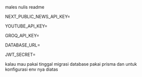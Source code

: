 males nulis readme

NEXT_PUBLIC_NEWS_API_KEY=

YOUTUBE_API_KEY=

GROQ_API_KEY=

DATABASE_URL=

JWT_SECRET=

kalau mau pakai tinggal migrasi database pakai prisma dan untuk konfigurasi env nya diatas

